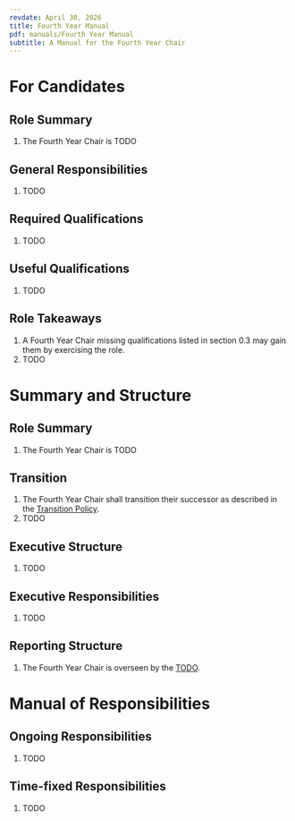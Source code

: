 ```yaml
---
revdate: April 30, 2026
title: Fourth Year Manual
pdf: manuals/Fourth Year Manual
subtitle: A Manual for the Fourth Year Chair
---
```


# For Candidates

## Role Summary
1. The Fourth Year Chair is TODO

## General Responsibilities
1. TODO

## Required Qualifications
1. TODO

## Useful Qualifications
1. TODO

## Role Takeaways
1. A Fourth Year Chair missing qualifications listed in section 0.3 may gain them by exercising the role.
1. TODO

# Summary and Structure

## Role Summary
1. The Fourth Year Chair is TODO

## Transition
1. The Fourth Year Chair shall transition their successor as described in the [Transition Policy](../policies/transition-policy.md).
1. TODO

## Executive Structure
1. TODO

## Executive Responsibilities
1. TODO

## Reporting Structure
1. The Fourth Year Chair is overseen by the [TODO](TODO-manual.md).

# Manual of Responsibilities

## Ongoing Responsibilities
1. TODO

## Time-fixed Responsibilities
1. TODO
